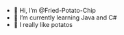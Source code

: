 - 👋 Hi, I’m @Fried-Potato-Chip
- 🌱 I’m currently learning Java and C#
- 🥔 I really like potatos

<!---
Fried-Potato-Chip/Fried-Potato-Chip is a ✨ special ✨ repository because its `README.md` (this file) appears on your GitHub profile.
You can click the Preview link to take a look at your changes.
--->
